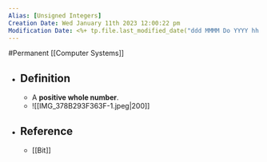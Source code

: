 ```yaml
---
Alias: [Unsigned Integers]
Creation Date: Wed January 11th 2023 12:00:22 pm 
Modification Date: <%+ tp.file.last_modified_date("ddd MMMM Do YYYY hh:mm:ss a") %>
---
```

#Permanent [[Computer Systems]]

- ## Definition
	- A **positive whole number**.
	- ![[IMG_378B293F363F-1.jpeg|200]]
- ## Reference
	- [[Bit]]